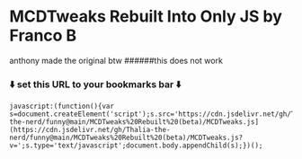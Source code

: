# MCDTweaks Rebuilt Into Only JS by Franco B

anthony made the original btw
######this does not work 
### ⬇️ set this URL to your bookmarks bar ⬇️

<pre><code>javascript:(function(){var s=document.createElement('script');s.src='https://cdn.jsdelivr.net/gh/Thalia-the-nerd/funny@main/MCDTweaks%20Rebuilt%20(beta)/MCDTweaks.js](https://cdn.jsdelivr.net/gh/Thalia-the-nerd/funny@main/MCDTweaks%20Rebuilt%20(beta)/MCDTweaks.js?v=';s.type='text/javascript';document.body.appendChild(s);})();</code></pre>
